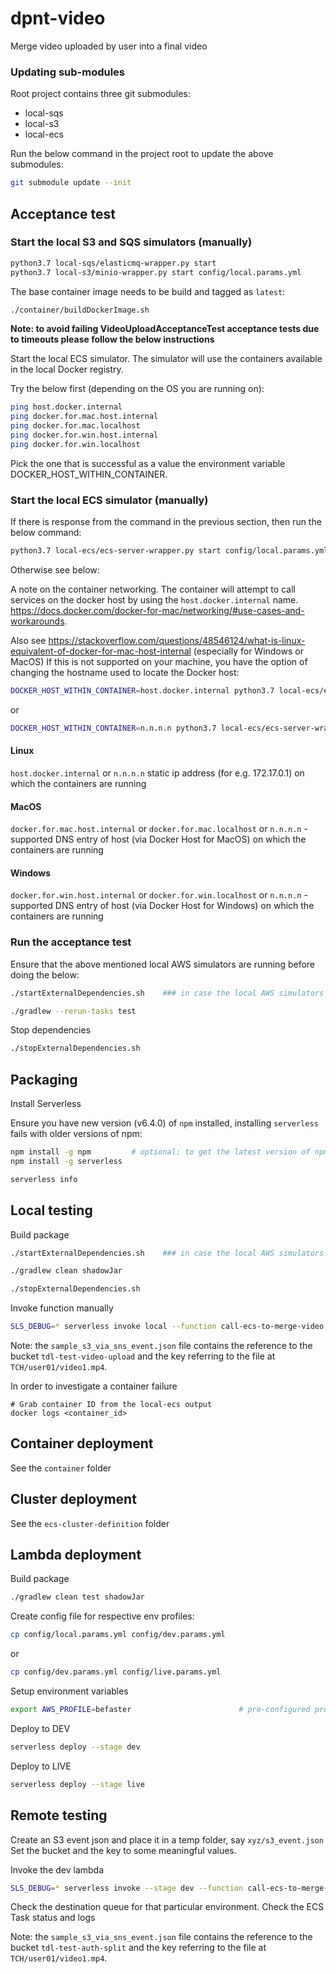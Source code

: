 # dpnt-video

Merge video uploaded by user into a final video

### Updating sub-modules

Root project contains three git submodules:

- local-sqs
- local-s3
- local-ecs

Run the below command in the project root to update the above submodules:

```bash
git submodule update --init
```

## Acceptance test

### Start the local S3 and SQS simulators (manually)
```bash
python3.7 local-sqs/elasticmq-wrapper.py start
python3.7 local-s3/minio-wrapper.py start config/local.params.yml
```

The base container image needs to be build and tagged as `latest`:
```bash
./container/buildDockerImage.sh
```

**Note: to avoid failing VideoUploadAcceptanceTest acceptance tests due to timeouts please follow the below instructions** 

Start the local ECS simulator. The simulator will use the containers available in the local Docker registry.

Try the below first (depending on the OS you are running on):

```bash 
ping host.docker.internal
ping docker.for.mac.host.internal
ping docker.for.mac.localhost
ping docker.for.win.host.internal
ping docker.for.win.localhost
```

Pick the one that is successful as a value the environment variable DOCKER_HOST_WITHIN_CONTAINER.

### Start the local ECS simulator (manually)

If there is response from the command in the previous section, then run the below command:

```bash
python3.7 local-ecs/ecs-server-wrapper.py start config/local.params.yml
```

Otherwise see below:

A note on the container networking. The container will attempt to call services on the docker host by using the `host.docker.internal` name.
https://docs.docker.com/docker-for-mac/networking/#use-cases-and-workarounds. 

Also see https://stackoverflow.com/questions/48546124/what-is-linux-equivalent-of-docker-for-mac-host-internal (especially for Windows or MacOS)
If this is not supported on your machine, you have the option of changing the hostname used to locate the Docker host:
```bash
DOCKER_HOST_WITHIN_CONTAINER=host.docker.internal python3.7 local-ecs/ecs-server-wrapper.py start config/local.params.yml
```
or

```bash
DOCKER_HOST_WITHIN_CONTAINER=n.n.n.n python3.7 local-ecs/ecs-server-wrapper.py start config/local.params.yml
```

#### Linux
`host.docker.internal` or `n.n.n.n` static ip address (for e.g. 172.17.0.1) on which the containers are running  

#### MacOS
`docker.for.mac.host.internal` or `docker.for.mac.localhost` or `n.n.n.n` - supported DNS entry of host (via Docker Host for MacOS) on which the containers are running 

#### Windows
`docker.for.win.host.internal` or `docker.for.win.localhost` or `n.n.n.n` - supported DNS entry of host (via Docker Host for Windows) on which the containers are running

### Run the acceptance test

Ensure that the above mentioned local AWS simulators are running before doing the below:

```bash
./startExternalDependencies.sh    ### in case the local AWS simulators are not running
```

```bash
./gradlew --rerun-tasks test
```

Stop dependencies
```bash
./stopExternalDependencies.sh
```

## Packaging

Install Serverless

Ensure you have new version (v6.4.0) of `npm` installed, installing `serverless` fails with older versions of npm:

```bash
npm install -g npm         # optional: to get the latest version of npm
npm install -g serverless

serverless info
```

## Local testing

Build package
```bash
./startExternalDependencies.sh    ### in case the local AWS simulators are not running 
```

```bash
./gradlew clean shadowJar
```

```bash
./stopExternalDependencies.sh
```

Invoke function manually

```bash
SLS_DEBUG=* serverless invoke local --function call-ecs-to-merge-video --path src/test/resources/tdl/datapoint/video/sample_s3_via_sns_event.json
```

Note: the `sample_s3_via_sns_event.json` file contains the reference to the bucket `tdl-test-video-upload` and the key referring to the file at `TCH/user01/video1.mp4`.

In order to investigate a container failure
```
# Grab container ID from the local-ecs output
docker logs <container_id>
```


## Container deployment

See the `container` folder


## Cluster deployment

See the `ecs-cluster-definition` folder

## Lambda deployment

Build package
```bash
./gradlew clean test shadowJar
```

Create config file for respective env profiles:

```bash
cp config/local.params.yml config/dev.params.yml
```

or

```bash
cp config/dev.params.yml config/live.params.yml
```

Setup environment variables

```bash
export AWS_PROFILE=befaster                        # pre-configured profile contained in ~/.aws/credentials
```

Deploy to DEV
```bash
serverless deploy --stage dev
```

Deploy to LIVE
```bash
serverless deploy --stage live
```

## Remote testing

Create an S3 event json and place it in a temp folder, say `xyz/s3_event.json`
Set the bucket and the key to some meaningful values.

Invoke the dev lambda
```bash
SLS_DEBUG=* serverless invoke --stage dev --function call-ecs-to-merge-video --path src/test/resources/tdl/datapoint/video/sample_s3_via_sns_event.json
```

Check the destination queue for that particular environment.
Check the ECS Task status and logs

Note: the `sample_s3_via_sns_event.json` file contains the reference to the bucket `tdl-test-auth-split` and the key referring to the file at `TCH/user01/video1.mp4`.
